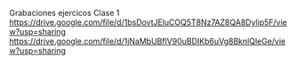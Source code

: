 Grabaciones ejercicos Clase 1
https://drive.google.com/file/d/1bsDovtJEluCOQ5T8Nz7AZ8QA8Dylip5F/view?usp=sharing
https://drive.google.com/file/d/1jNaMbUBflV90uBDIKb6uVg8BknlQleGe/view?usp=sharing
